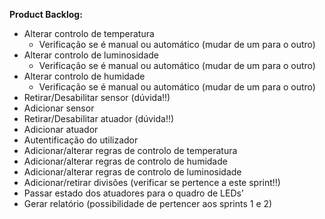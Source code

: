 <b>Product Backlog:</b>
* Alterar controlo de temperatura
	* Verificação se é manual ou automático (mudar de um para o outro)
* Alterar controlo de luminosidade 
	* Verificação se é manual ou automático (mudar de um para o outro)
* Alterar controlo de humidade 
	* Verificação se é manual ou automático (mudar de um para o outro)
* Retirar/Desabilitar sensor (dúvida!!)
* Adicionar sensor
* Retirar/Desabilitar atuador (dúvida!!)
* Adicionar atuador
* Autentificação do utilizador
* Adicionar/alterar regras de controlo de temperatura 
* Adicionar/alterar regras de controlo de humidade
* Adicionar/alterar regras de controlo de luminosidade
* Adicionar/retirar divisões (verificar se pertence a este sprint!!)
* Passar estado dos atuadores para o quadro de LEDs’
* Gerar relatório (possibilidade de pertencer aos sprints 1 e 2)
